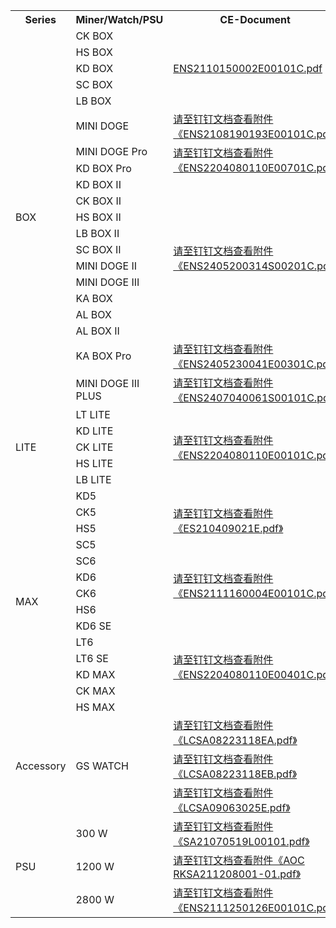 <table>
	<tr>
	    <th >Series</th>
        <th >Miner/Watch/PSU</th>
        <th >CE-Document</th>
        <th >FCC-Document</th>
	</tr >
	<tr>
        <td rowspan="20">BOX</td>
	    <td >CK BOX</td>
	    <td rowspan="5"><a href=https://raw.githubusercontent.com/fzwx2022/Electronic-Certification/main/CE/ENS2110150002E00101C.pdf>ENS2110150002E00101C.pdf</a>
        </td>
	    <td rowspan="5"><a href=https://raw.githubusercontent.com/fzwx2022/Electronic-Certification/main/CE/FCC/ENS2110150002E00301C.pdf>ENS2110150002E00301C.pdf</a></td>  
	</tr >
	<tr>
	    <td>HS BOX</td>
	</tr>
	<tr>
	    <td>KD BOX</td>
	</tr>
    <tr>
	    <td>SC BOX</td>
	</tr>
    <tr>
	    <td>LB BOX</td>
	</tr>
    <tr>
	    <td>MINI DOGE</td>
        <td><a href="https://alidocs.dingtalk.com/i/nodes/np9zOoBVBYPQ54ovfNz5gvBmW1DK0g6l?cid=623923515:2224537345&corpId=ding9f16af4ffdc38b1e35c2f4657eb6378f&doc_type=wiki_doc&iframeQuery=anchorId%3DX02lzi2j1injrsbbsliu3&utm_medium=im_card&utm_scene=team_space&utm_source=im">请至钉钉文档查看附件《ENS2108190193E00101C.pdf》</a></td>
        <td><a href="https://alidocs.dingtalk.com/i/nodes/np9zOoBVBYPQ54ovfNz5gvBmW1DK0g6l?cid=623923515:2224537345&corpId=ding9f16af4ffdc38b1e35c2f4657eb6378f&doc_type=wiki_doc&iframeQuery=anchorId%3DX02lzi2j2vvkuwi5fqdiqa&utm_medium=im_card&utm_scene=team_space&utm_source=im">请至钉钉文档查看附件《ENS2110130001E00101C.pdf》</a></td>
	</tr>
    <tr>
	    <td>MINI DOGE Pro</td>
        <td rowspan="2"><a href="https://alidocs.dingtalk.com/i/nodes/np9zOoBVBYPQ54ovfNz5gvBmW1DK0g6l?cid=623923515:2224537345&corpId=ding9f16af4ffdc38b1e35c2f4657eb6378f&doc_type=wiki_doc&iframeQuery=anchorId%3DX02lzi2mcua7bacrlijpwu&utm_medium=im_card&utm_scene=team_space&utm_source=im">请至钉钉文档查看附件《ENS2204080110E00701C.pdf》</a></td> 
        <td rowspan="2"><a href="https://alidocs.dingtalk.com/i/nodes/np9zOoBVBYPQ54ovfNz5gvBmW1DK0g6l?cid=623923515:2224537345&corpId=ding9f16af4ffdc38b1e35c2f4657eb6378f&doc_type=wiki_doc&iframeQuery=anchorId%3DX02lzi2megcmffellh2qvn&utm_medium=im_card&utm_scene=team_space&utm_source=im">请至钉钉文档查看附件《ENS2204080110E00901C.pdf》</a></td> 
	</tr>
    <tr>
	    <td>KD BOX Pro</td>
	</tr>
    <tr>
	    <td>KD BOX II</td>
        <td rowspan="10"><a href="https://alidocs.dingtalk.com/i/nodes/np9zOoBVBYPQ54ovfNz5gvBmW1DK0g6l?cid=623923515:2224537345&corpId=ding9f16af4ffdc38b1e35c2f4657eb6378f&doc_type=wiki_doc&iframeQuery=anchorId%3DX02lzi3mfdvsgqj67oxv4&utm_medium=im_card&utm_scene=team_space&utm_source=im">请至钉钉文档查看附件《ENS2405200314S00201C.pdf》</a></td> 
        <td rowspan="10">/</td> 
	</tr>
    <tr>
	    <td>CK BOX II</td>
	</tr>
    <tr>
	    <td>HS BOX II</td>
	</tr>
    <tr>
	    <td>LB BOX II</td>
	</tr>
    <tr>
	    <td>SC BOX II</td>
	</tr>
    <tr>
	    <td>MINI DOGE II</td>
	</tr>
    <tr>
	    <td>MINI DOGE III</td>
	</tr>
    <tr>
	    <td>KA BOX</td>
	</tr>
    <tr>
	    <td>AL BOX</td>
	</tr>
    <tr>
	    <td>AL BOX II</td>
	</tr>
    <tr>
	    <td>KA BOX Pro</td>
        <td><a href="https://alidocs.dingtalk.com/i/nodes/np9zOoBVBYPQ54ovfNz5gvBmW1DK0g6l?cid=623923515:2224537345&corpId=ding9f16af4ffdc38b1e35c2f4657eb6378f&doc_type=wiki_doc&iframeQuery=anchorId%3DX02lzi2yiukw639dyu82id&utm_medium=im_card&utm_scene=team_space&utm_source=im">请至钉钉文档查看附件《ENS2405230041E00301C.pdf》</a></td> 
        <td><a href="https://alidocs.dingtalk.com/i/nodes/np9zOoBVBYPQ54ovfNz5gvBmW1DK0g6l?cid=623923515:2224537345&corpId=ding9f16af4ffdc38b1e35c2f4657eb6378f&doc_type=wiki_doc&iframeQuery=anchorId%3DX02lzi2ymld418qa0jaem&utm_medium=im_card&utm_scene=team_space&utm_source=im">请至钉钉文档查看附件《ENS2405230041E00201C.pdf》</a></td> 
	</tr>
    <tr>
	    <td>MINI DOGE III PLUS</td>
        <td><a href="https://alidocs.dingtalk.com/i/nodes/np9zOoBVBYPQ54ovfNz5gvBmW1DK0g6l?cid=623923515:2224537345&corpId=ding9f16af4ffdc38b1e35c2f4657eb6378f&doc_type=wiki_doc&iframeQuery=anchorId%3DX02lzi3mh5rqbzqw8b2gu&utm_medium=im_card&utm_scene=team_space&utm_source=im">请至钉钉文档查看附件《ENS2407040061S00101C.pdf》</a></td> 
        <td>/</td> 
	</tr>
    <tr>
        <td rowspan="5">LITE</td>
	    <td >LT LITE</td>
	    <td rowspan="5"><a href="https://alidocs.dingtalk.com/i/nodes/np9zOoBVBYPQ54ovfNz5gvBmW1DK0g6l?cid=623923515:2224537345&corpId=ding9f16af4ffdc38b1e35c2f4657eb6378f&doc_type=wiki_doc&iframeQuery=anchorId%3DX02lzi353f0p3om8slu2u&utm_medium=im_card&utm_scene=team_space&utm_source=im">请至钉钉文档查看附件《ENS2204080110E00101C.pdf》</a>
        </td>
	    <td rowspan="5"><a href="https://alidocs.dingtalk.com/i/nodes/np9zOoBVBYPQ54ovfNz5gvBmW1DK0g6l?cid=623923515:2224537345&corpId=ding9f16af4ffdc38b1e35c2f4657eb6378f&doc_type=wiki_doc&iframeQuery=anchorId%3DX02lzi35etomz9kpa988sn&utm_medium=im_card&utm_scene=team_space&utm_source=im">请至钉钉文档查看附件《ENS2204080110E00301C.pdf》</a></td>  
	</tr >
    <tr>
	    <td>KD LITE</td>
	</tr>
    <tr>
	    <td>CK LITE</td>
	</tr>
    <tr>
	    <td>HS LITE</td>
	</tr>
    <tr>
	    <td>LB LITE</td>
	</tr>
    <tr>
        <td rowspan="14">MAX</td>
	    <td >KD5</td>
	    <td rowspan="4"><a href="https://alidocs.dingtalk.com/i/nodes/np9zOoBVBYPQ54ovfNz5gvBmW1DK0g6l?cid=623923515:2224537345&corpId=ding9f16af4ffdc38b1e35c2f4657eb6378f&doc_type=wiki_doc&iframeQuery=anchorId%3DX02lzi292gdqlfmyqpmu7&utm_medium=im_card&utm_scene=team_space&utm_source=im">请至钉钉文档查看附件《ES210409021E.pdf》</a>
        </td>
	    <td rowspan="4"><a href="https://alidocs.dingtalk.com/i/nodes/np9zOoBVBYPQ54ovfNz5gvBmW1DK0g6l?cid=623923515:2224537345&corpId=ding9f16af4ffdc38b1e35c2f4657eb6378f&doc_type=wiki_doc&iframeQuery=anchorId%3DX02lzi293r3h0sx4kefq8u&utm_medium=im_card&utm_scene=team_space&utm_source=im">请至钉钉文档查看附件《ES210409023E.pdf》</a></td>  
	</tr >
    <tr>
	    <td>CK5</td>
	</tr>
    <tr>
	    <td>HS5</td>
	</tr>
    <tr>
	    <td>SC5</td>
	</tr>
    <tr>
	    <td >SC6</td>
	    <td rowspan="4"><a href="https://alidocs.dingtalk.com/i/nodes/np9zOoBVBYPQ54ovfNz5gvBmW1DK0g6l?cid=623923515:2224537345&corpId=ding9f16af4ffdc38b1e35c2f4657eb6378f&doc_type=wiki_doc&iframeQuery=anchorId%3DX02lzi28qa4kxikszvd0dp&utm_medium=im_card&utm_scene=team_space&utm_source=im">请至钉钉文档查看附件《ENS2111160004E00101C.pdf》</a>
        </td>
	    <td rowspan="4"><a href="https://alidocs.dingtalk.com/i/nodes/np9zOoBVBYPQ54ovfNz5gvBmW1DK0g6l?cid=623923515:2224537345&corpId=ding9f16af4ffdc38b1e35c2f4657eb6378f&doc_type=wiki_doc&iframeQuery=anchorId%3DX02lzi2kqbz4ln0zfux3c2&utm_medium=im_card&utm_scene=team_space&utm_source=im">请至钉钉文档查看附件《ENS2111160004E00301C.pdf》</a></td>  
	</tr >
    <tr>
	    <td>KD6</td>
	</tr>
    <tr>
	    <td>CK6</td>
	</tr>
    <tr>
	    <td>HS6</td>
	</tr>
    <tr>
	    <td >KD6 SE</td>
	    <td rowspan="6"><a href="https://alidocs.dingtalk.com/i/nodes/np9zOoBVBYPQ54ovfNz5gvBmW1DK0g6l?cid=623923515:2224537345&corpId=ding9f16af4ffdc38b1e35c2f4657eb6378f&doc_type=wiki_doc&iframeQuery=anchorId%3DX02lzi2cfa0z0ho2b3z7xi&utm_medium=im_card&utm_scene=team_space&utm_source=im">请至钉钉文档查看附件《ENS2204080110E00401C.pdf》</a>
        </td>
	    <td rowspan="6"><a href="https://alidocs.dingtalk.com/i/nodes/np9zOoBVBYPQ54ovfNz5gvBmW1DK0g6l?cid=623923515:2224537345&corpId=ding9f16af4ffdc38b1e35c2f4657eb6378f&doc_type=wiki_doc&iframeQuery=anchorId%3DX02lzi2cjv9y41790emhf&utm_medium=im_card&utm_scene=team_space&utm_source=im">请至钉钉文档查看附件《ENS2204080110E00601C.pdf》</a></td> 
	</tr >
    <tr>
	    <td>LT6</td>
	</tr>
    <tr>
	    <td>LT6 SE</td>
	</tr>
    <tr>
	    <td>KD MAX</td>
	</tr>
    <tr>
	    <td>CK MAX</td>
	</tr>
    <tr>
	    <td>HS MAX</td>
	</tr>
    <tr>
        <td rowspan="3">Accessory</td>
	    <td rowspan="3">GS WATCH</td>
	    <td><a href="https://alidocs.dingtalk.com/i/nodes/np9zOoBVBYPQ54ovfNz5gvBmW1DK0g6l?cid=623923515:2224537345&corpId=ding9f16af4ffdc38b1e35c2f4657eb6378f&doc_type=wiki_doc&iframeQuery=anchorId%3DX02lzi6fhhbjazwfl5bd2&utm_medium=im_card&utm_scene=team_space&utm_source=im">请至钉钉文档查看附件《LCSA08223118EA.pdf》</a>
        </td>
	    <td rowspan="3">/</td>  
	</tr >
    <tr>
	    <td><a href="https://alidocs.dingtalk.com/i/nodes/np9zOoBVBYPQ54ovfNz5gvBmW1DK0g6l?cid=623923515:2224537345&corpId=ding9f16af4ffdc38b1e35c2f4657eb6378f&doc_type=wiki_doc&iframeQuery=anchorId%3DX02lzi6fftzjvei6xng74&utm_medium=im_card&utm_scene=team_space&utm_source=im">请至钉钉文档查看附件《LCSA08223118EB.pdf》</a></td>
	</tr>
    <tr>
	    <td><a href="https://alidocs.dingtalk.com/i/nodes/np9zOoBVBYPQ54ovfNz5gvBmW1DK0g6l?cid=623923515:2224537345&corpId=ding9f16af4ffdc38b1e35c2f4657eb6378f&doc_type=wiki_doc&iframeQuery=anchorId%3DX02lzi6fdw2v6qzmrz76no&utm_medium=im_card&utm_scene=team_space&utm_source=im">请至钉钉文档查看附件《LCSA09063025E.pdf》</a></td>
	</tr>
    <tr>
        <td rowspan="3">PSU</td>
	    <td>300 W</td>
	    <td><a href="https://alidocs.dingtalk.com/i/nodes/np9zOoBVBYPQ54ovfNz5gvBmW1DK0g6l?cid=623923515:2224537345&corpId=ding9f16af4ffdc38b1e35c2f4657eb6378f&doc_type=wiki_doc&iframeQuery=anchorId%3DX02lzi3984nlw8r5hm1lk&utm_medium=im_card&utm_scene=team_space&utm_source=im">请至钉钉文档查看附件《SA21070519L00101.pdf》</a>
        </td>
	    <td>/</td>  
	</tr >
    <tr>
	    <td>1200 W</td>
	    <td><a href="https://alidocs.dingtalk.com/i/nodes/np9zOoBVBYPQ54ovfNz5gvBmW1DK0g6l?cid=623923515:2224537345&corpId=ding9f16af4ffdc38b1e35c2f4657eb6378f&doc_type=wiki_doc&iframeQuery=anchorId%3DX02lzi39hiaw3mjus7ik&utm_medium=im_card&utm_scene=team_space&utm_source=im">请至钉钉文档查看附件《AOC RKSA211208001-01.pdf》</a>
        </td>
	    <td>/</td>  
	</tr >
    <tr>
	    <td>2800 W</td>
	    <td><a href="https://alidocs.dingtalk.com/i/nodes/np9zOoBVBYPQ54ovfNz5gvBmW1DK0g6l?cid=623923515:2224537345&corpId=ding9f16af4ffdc38b1e35c2f4657eb6378f&doc_type=wiki_doc&iframeQuery=anchorId%3DX02lzi48hpqsk1ced8x3ra&utm_medium=im_card&utm_scene=team_space&utm_source=im">请至钉钉文档查看附件《ENS2111250126E00101C.pdf》</a>
        </td>
	    <td>/</td>  
	</tr >
</table>

